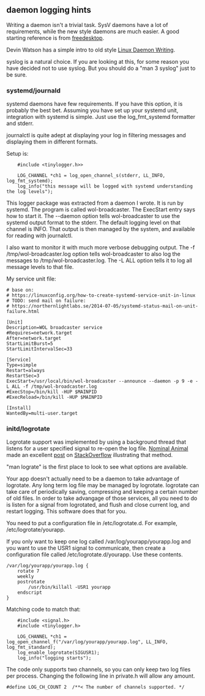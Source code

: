 ## daemon logging hints

Writing a daemon isn't a trivial task. SysV daemons have a lot of requirements,
while the new style daemons are much easier. A good starting reference is
from [freedesktop](https://www.freedesktop.org/software/systemd/man/daemon.html).

Devin Watson has a simple intro to old style 
[Linux Daemon Writing](http://www.netzmafia.de/skripten/unix/linux-daemon-howto.html).

syslog is a natural choice. If you are looking at this, for some reason you
have decided not to use syslog. But you should do a "man 3 syslog" just to be sure.


### systemd/journald

systemd daemons have few requirements. If you have this option, it is probably
the best bet. Assuming you have set up your systemd unit, integration with
systemd is simple. Just use the log_fmt_systemd formatter and stderr.

journalctl is quite adept at displaying your log in filtering messages and
displaying them in different formats.

Setup is:
```{.c}
	#include <tinylogger.h>>

	LOG_CHANNEL *ch1 = log_open_channel_s(stderr, LL_INFO, log_fmt_systemd);
    log_info("this message will be logged with systemd understanding the log levels");

```
This logger package was extracted from a daemon I wrote. It is run by systemd.
The program is called wol-broadcaster. The ExecStart entry says how to start
it. The --daemon option tells wol-broadcaster to use the systemd output format
to the stderr. The default logging level on that channel is INFO. That output
is then managed by the system, and available for reading with journalctl.

I also want to monitor it with much more verbose debugging output. The
-f /tmp/wol-broadcaster.log option tells wol-broadcaster to also log the
messages to /tmp/wol-broadcaster.log. The -L ALL option tells it to log all
message levels to that file.

My service unit file:

```
# base on:
# https://linuxconfig.org/how-to-create-systemd-service-unit-in-linux
# TODO: send mail on failure:
# https://northernlightlabs.se/2014-07-05/systemd-status-mail-on-unit-failure.html

[Unit]
Description=WOL broadcaster service
#Requires=network.target
After=network.target
StartLimitBurst=5
StartLimitIntervalSec=33

[Service]
Type=simple
Restart=always
RestartSec=3
ExecStart=/usr/local/bin/wol-broadcaster --announce --daemon -p 9 -e -L ALL -f /tmp/wol-broadcaster.log
#ExecStop=/bin/kill -HUP $MAINPID
#ExecReload=/bin/kill -HUP $MAINPID

[Install]
WantedBy=multi-user.target

```

### initd/logrotate

Logrotate support was implemented by using a background thread that
listens for a user specified signal to re-open the log file.
[Nominal Animal](https://stackoverflow.com/users/1475978/nominal-animal) made
an excellent
[post](https://stackoverflow.com/questions/53188731/logging-compatibly-with-logrotate#53201067)
on [StackOverflow](https://stackoverflow.com) illustrating that method.


"man lograte" is the first place to look to see what options are available.

Your app doesn't actually need to be a daemon to take advantage of logrotate.
Any long term log file may be managed by logrotate. logrotate can take care
of periodically saving, compressing and keeping a certain number of old files.
In order to take advangage of those services, all you need to do is listen for
a signal from logrotated, and flush and close current log, and restart logging.
This software does that for you.

You need to put a configuration file in /etc/logrotate.d. For example,
/etc/logrotate/yourapp.

If you only want to keep one log called /var/log/yourapp/yourapp.log and you
want to use the USR1 signal to communicate, then create a configuration file
called /etc/logrotate.d/yourapp. Use these contents.
```
/var/log/yourapp/yourapp.log {
    rotate 7
    weekly
    postrotate
        /usr/bin/killall -USR1 yourapp
    endscript
}
```

Matching code to match that: 

```
	#include <signal.h>
	#include <tinylogger.h>

    LOG_CHANNEL *ch1 = log_open_channel_f("/var/log/yourapp/yourapp.log", LL_INFO, log_fmt_standard);
    log_enable_logrotate(SIGUSR1);
    log_info("logging starts");
```

The code only supports two channels, so you can only keep two log files per
process. Changing the following line in private.h will allow any amount.
```
#define LOG_CH_COUNT 2  /**< The number of channels supported. */
```
